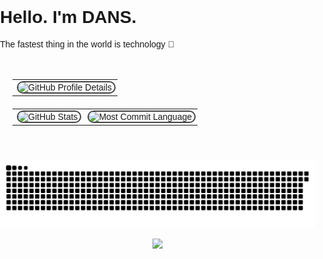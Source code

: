 <h1 align="left">Hello. I'm DANS.</h1>

The fastest thing in the world is technology 🚀</p>

<style>
  body {
    margin: 0;
    padding: 0;
    font-family: Arial, sans-serif;
  }
  .github-profile-container {
    width: 100%;
    max-width: 1200px;
    margin: 0 auto;
    padding: 20px;
    box-sizing: border-box;
  }
  .github-profile-container table {
    width: 100%;
    border-collapse: collapse;
    margin-bottom: 20px;
  }
  .github-profile-container img {
    width: 100%;
    max-width: 100%;
    display: block;
    border: 2px solid #444;
    border-radius: 20px;
  }
</style>

<div class="github-profile-container">
  <table>
    <tr>
      <td colspan="2">
        <img src="http://github-profile-summary-cards.vercel.app/api/cards/profile-details?username=qdans&theme=transparent" 
             alt="GitHub Profile Details" />
      </td>
    </tr>
  </table>

  <table>
    <tr>
      <td>
        <img src="http://github-profile-summary-cards.vercel.app/api/cards/stats?username=qdans&theme=transparent" 
             alt="GitHub Stats" />
      </td>
      <td>
        <img src="http://github-profile-summary-cards.vercel.app/api/cards/most-commit-language?username=qdans&theme=transparent" 
             alt="Most Commit Language" />
      </td>
    </tr>
  </table>
</div>

<p align="center" style="width: 100%; max-width: 100vw; display: flex; justify-content: center;">
  <picture>
    <source media="(prefers-color-scheme: dark)" srcset="https://github.com/qdans/qdans/blob/output/snake-dark.svg" />
    <source media="(prefers-color-scheme: light)" srcset="https://github.com/qdans/qdans/blob/output/snake-light.svg" />
    <img src="https://github.com/qdans/qdans/blob/output/snake-dark.svg" alt="Snake animation" style="width: 100vw; max-width: 100%;" />
  </picture>
</p>

<p align="center">
  <img src="https://user-images.githubusercontent.com/73097560/115834477-dbab4500-a447-11eb-908a-139a6edaec5c.gif">
</p>
